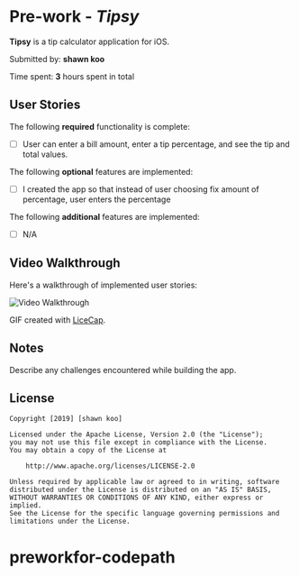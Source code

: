 # Pre-work - *Tipsy*

**Tipsy** is a tip calculator application for iOS.

Submitted by: **shawn koo**

Time spent: **3** hours spent in total

## User Stories

The following **required** functionality is complete:

* [ ] User can enter a bill amount, enter a tip percentage, and see the tip and total values.

The following **optional** features are implemented:
* [ ] I created the app so that instead of user choosing fix amount of percentage, user enters the percentage

The following **additional** features are implemented:

- [ ] N/A

## Video Walkthrough 

Here's a walkthrough of implemented user stories:

<img src='http://g.recordit.co/OtaD8GWBQJ.gif' title='Video Walkthrough' width='' alt='Video Walkthrough' />

GIF created with [LiceCap](http://www.cockos.com/licecap/).

## Notes

Describe any challenges encountered while building the app.

## License

    Copyright [2019] [shawn koo]

    Licensed under the Apache License, Version 2.0 (the "License");
    you may not use this file except in compliance with the License.
    You may obtain a copy of the License at

        http://www.apache.org/licenses/LICENSE-2.0

    Unless required by applicable law or agreed to in writing, software
    distributed under the License is distributed on an "AS IS" BASIS,
    WITHOUT WARRANTIES OR CONDITIONS OF ANY KIND, either express or implied.
    See the License for the specific language governing permissions and
    limitations under the License.
# preworkfor-codepath
